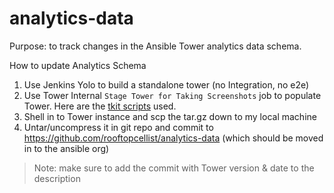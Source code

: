 # analytics-data
Purpose: to track changes in the Ansible Tower analytics data schema.  


How to update Analytics Schema
1. Use Jenkins Yolo to build a standalone tower (no Integration, no e2e)
2. Use Tower Internal `Stage Tower for Taking Screenshots` job to populate Tower.  Here are the [tkit scripts](https://github.com/ansible/ansible-engineering/pull/64/files) used.
3. Shell in to Tower instance and scp the tar.gz down to my local machine
4. Untar/uncompress it in git repo and commit to https://github.com/rooftopcellist/analytics-data (which should be moved in to the ansible org)

 > Note: make sure to add the commit with Tower version & date to the description
